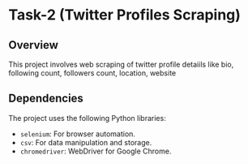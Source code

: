 # Task-2 (Twitter Profiles Scraping)
## Overview

This project involves web scraping of twitter profile detaiils like  bio, following count, followers count, location, website

## Dependencies

The project uses the following Python libraries:

- `selenium`: For browser automation.
- `csv`: For data manipulation and storage.
- `chromedriver`: WebDriver for Google Chrome.
